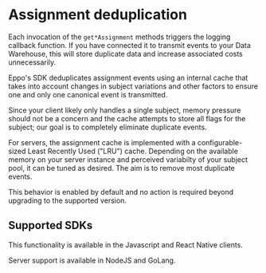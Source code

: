 # Assignment deduplication

Each invocation of the `get*Assignment` methods triggers the logging callback function. 
If you have connected it to transmit events to your Data Warehouse, this
will store duplicate data and increase associated costs unnecessarily.

Eppo's SDK deduplicates assignment events using an internal cache
that takes into account changes in subject variations and other factors to ensure
one and only one canonical event is transmitted. 

Since your client likely only handles a single subject, memory pressure should not be a concern 
and the cache attempts to store all flags for the subject; 
our goal is to completely eliminate duplicate events.

For servers, the assignment cache is implemented with a configurable-sized Least Recently Used ("LRU") cache. 
Depending on the available memory on your server instance and perceived variabilty of your subject pool, 
it can be tuned as desired. The aim is to remove most duplicate events.

This behavior is enabled by default and no action is required beyond upgrading to the supported version.

## Supported SDKs

This functionality is available in the Javascript and React Native clients.

Server support is available in NodeJS and GoLang.
